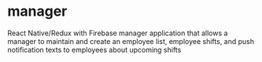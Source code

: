 # manager
React Native/Redux with Firebase manager application that allows a manager to maintain and create an employee list, employee shifts, and push notification texts to employees about upcoming shifts
